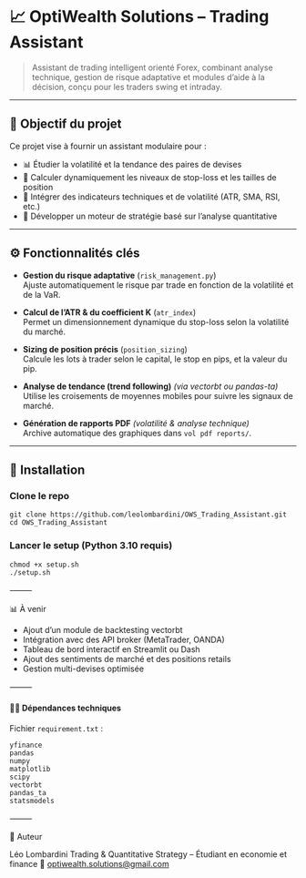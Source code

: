 # 📈 OptiWealth Solutions – Trading Assistant

> Assistant de trading intelligent orienté Forex, combinant analyse technique, gestion de risque adaptative et modules d’aide à la décision, conçu pour les traders swing et intraday.

---

## 🧠 Objectif du projet

Ce projet vise à fournir un assistant modulaire pour :

- 📊 Étudier la volatilité et la tendance des paires de devises
- 🎯 Calculer dynamiquement les niveaux de stop-loss et les tailles de position
- 🔁 Intégrer des indicateurs techniques et de volatilité (ATR, SMA, RSI, etc.)
- 🧩 Développer un moteur de stratégie basé sur l’analyse quantitative

---

## ⚙️ Fonctionnalités clés

- **Gestion du risque adaptative** (`risk_management.py`)  
  Ajuste automatiquement le risque par trade en fonction de la volatilité et de la VaR.

- **Calcul de l’ATR & du coefficient K** (`atr_index`)  
  Permet un dimensionnement dynamique du stop-loss selon la volatilité du marché.

- **Sizing de position précis** (`position_sizing`)  
  Calcule les lots à trader selon le capital, le stop en pips, et la valeur du pip.

- **Analyse de tendance (trend following)** _(via vectorbt ou pandas-ta)_  
  Utilise les croisements de moyennes mobiles pour suivre les signaux de marché.

- **Génération de rapports PDF** _(volatilité & analyse technique)_  
  Archive automatique des graphiques dans `vol pdf reports/`.

---

## 🚀 Installation

### Clone le repo

```
git clone https://github.com/leolombardini/OWS_Trading_Assistant.git
cd OWS_Trading_Assistant
```

### Lancer le setup (Python 3.10 requis)

```
chmod +x setup.sh
./setup.sh
```

⸻

📊 À venir

- Ajout d’un module de backtesting vectorbt
- Intégration avec des API broker (MetaTrader, OANDA)
- Tableau de bord interactif en Streamlit ou Dash
- Ajout des sentiments de marché et des positions retails
- Gestion multi-devises optimisée

⸻

#### 🧑‍💻 Dépendances techniques

Fichier `requirement.txt` :

```
yfinance
pandas
numpy
matplotlib
scipy
vectorbt
pandas_ta
statsmodels

```

⸻

🧠 Auteur

Léo Lombardini
Trading & Quantitative Strategy – Étudiant en economie et finance
📧 optiwealth.solutions@gmail.com
